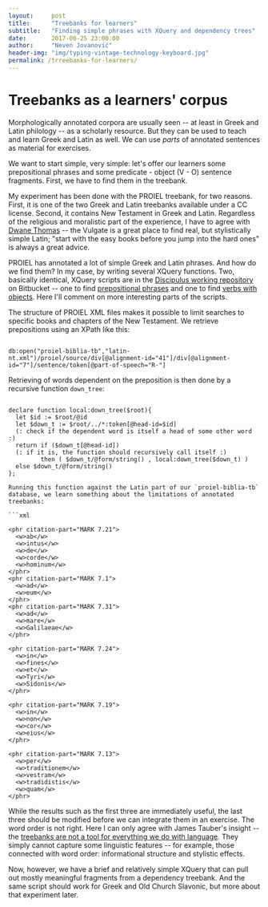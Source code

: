 ```yaml
---
layout:     post
title:      "Treebanks for learners"
subtitle:   "Finding simple phrases with XQuery and dependency trees"
date:       2017-06-25 23:00:00
author:     "Neven Jovanović"
header-img: "img/typing-vintage-technology-keyboard.jpg"
permalink: /trreebanks-for-learners/
---
```


# Treebanks as a learners' corpus

Morphologically annotated corpora are usually seen -- at least in Greek and Latin philology -- as a scholarly resource. But they can be used to teach and learn Greek and Latin as well. We can use *parts* of annotated sentences as material for exercises.

We want to start simple, very simple: let's offer our learners some prepositional phrases and some predicate - object (V - O) sentence fragments. First, we have to find them in the treebank.

My experiment has been done with the PROIEL treebank, for two reasons. First, it is one of the two Greek and Latin treebanks available under a CC license. Second, it contains New Testament in Greek and Latin. Regardless of the religious and moralistic part of the experience, I have to agree with [Dwane Thomas](https://dwanethomas.com/the-vulgate-latin-course/) -- the Vulgate is a great place to find real, but stylistically simple Latin; "start with the easy books before you jump into the hard ones" is always a great advice.

PROIEL has annotated a lot of simple Greek and Latin phrases. And how do we find them? In my case, by writing several XQuery functions. Two, basically identical, XQuery scripts are in the [Discipulus working repository](https://bitbucket.org/nevenjovanovic/discipulus) on Bitbucket -- one to find [prepositional phrases](https://bitbucket.org/nevenjovanovic/discipulus/src/18eb4ecae815001619d661be295287841954360d/scripts/PROIELGetPrepositionalPhrasesRecursive.xq?at=master) and one to find [verbs with objects](https://bitbucket.org/nevenjovanovic/discipulus/src/18eb4ecae815001619d661be295287841954360d/scripts/PROIELGetPredObj.xq?at=master). Here I'll comment on more interesting parts of the scripts.

The structure of PROIEL XML files makes it possible to limit searches to specific books and chapters of the New Testament. We retrieve prepositions using an XPath like this: 

```xquery

db:open("proiel-biblia-tb","latin-nt.xml")/proiel/source/div[@alignment-id="41"]/div[@alignment-id="7"]/sentence/token[@part-of-speech="R-"]

```

Retrieving of words dependent on the preposition is then done by a recursive function `down_tree`:

```xquery

declare function local:down_tree($root){
  let $id := $root/@id
  let $down_t := $root/../*:token[@head-id=$id]
  (: check if the dependent word is itself a head of some other word :)
  return if ($down_t[@head-id]) 
  (: if it is, the function should recursively call itself :)
         then ( $down_t/@form/string() , local:down_tree($down_t) )
  else $down_t/@form/string()
};

Running this function against the Latin part of our `proiel-biblia-tb` database, we learn something about the limitations of annotated treebanks:

```xml

<phr citation-part="MARK 7.21">
  <w>ab</w>
  <w>intus</w>
  <w>de</w>
  <w>corde</w>
  <w>hominum</w>
</phr>
<phr citation-part="MARK 7.1">
  <w>ad</w>
  <w>eum</w>
</phr>
<phr citation-part="MARK 7.31">
  <w>ad</w>
  <w>mare</w>
  <w>Galilaeae</w>
</phr>

<phr citation-part="MARK 7.24">
  <w>in</w>
  <w>fines</w>
  <w>et</w>
  <w>Tyri</w>
  <w>Sidonis</w>
</phr>

<phr citation-part="MARK 7.19">
  <w>in</w>
  <w>non</w>
  <w>cor</w>
  <w>eius</w>
</phr>

<phr citation-part="MARK 7.13">
  <w>per</w>
  <w>traditionem</w>
  <w>vestram</w>
  <w>tradidistis</w>
  <w>quam</w>
</phr>

```

While the results such as the first three are immediately useful, the last three should be modified before we can integrate them in an exercise. The word order is not right. Here I can only agree with James Tauber's insight -- the [treebanks are not a tool for everything we do with language](https://jktauber.com/2017/05/24/comparing-analyses-herodotus/). They simply cannot capture some linguistic features -- for example, those connected with word order: informational structure and stylistic effects.

Now, however, we have a brief and relatively simple XQuery that can pull out mostly meaningful fragments from a dependency treebank. And the same script should work for Greek and Old Church Slavonic, but more about that experiment later.


```
